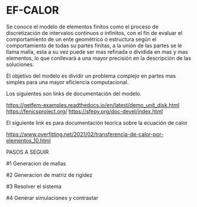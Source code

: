 # EF-CALOR


Se conoce el modelo de elementos finitos como el proceso de discretización de intervalos continuos o infinitos, con el fin de evaluar el comportamiento de un ente geométrico o estructura según el comportamiento de todas su partes finitas, a la unión de las partes se le llama malla, esta a su vez puede ser mas refinada o dividida en mas y mas elementos, lo que conllevará a una mayor precisión en la descripción de las soluciones.

El objetivo del modelo es dividir un problema complejo en partes mas simples para una mayor eficiencia computacional.

Los siguientes son links de documentación del modelo.

https://getfem-examples.readthedocs.io/en/latest/demo_unit_disk.html
https://fenicsproject.org/
https://sfepy.org/doc-devel/index.html

El siguiente link es para documentación teorica sobre la ecuación de calor

https://www.overfitting.net/2021/02/transferencia-de-calor-por-elementos_10.html

PASOS A SEGUIR

#1 Generacion de mallas

#2 Generacion de matriz de rigidez

#3 Resolver el sistema

#4 Generar simulaciones y contrastar

